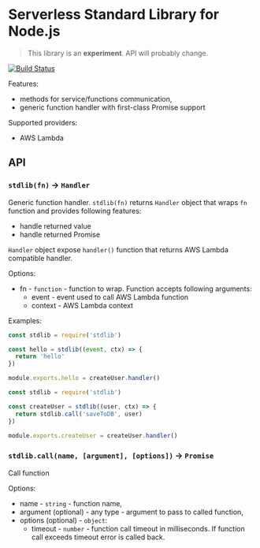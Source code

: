 # Serverless Standard Library for Node.js

> This library is an **experiment**. API will probably change.

[![Build Status](https://travis-ci.org/serverless/stdlib-node.svg?branch=master)](https://travis-ci.org/serverless/stdlib-node)

Features:

- methods for service/functions communication,
- generic function handler with first-class Promise support

Supported providers:

- AWS Lambda

## API

### `stdlib(fn)` -> `Handler`

Generic function handler. `stdlib(fn)` returns `Handler` object that wraps `fn` function and provides following features:

- handle returned value
- handle returned Promise

`Handler` object expose `handler()` function that returns AWS Lambda compatible handler.

Options:

- fn - `function` - function to wrap. Function accepts following arguments:
  - event - event used to call AWS Lambda function
  - context - AWS Lambda context

Examples:

```javascript
const stdlib = require('stdlib')

const hello = stdlib((event, ctx) => {
  return 'hello'
})

module.exports.hello = createUser.handler()
```

```javascript
const stdlib = require('stdlib')

const createUser = stdlib((user, ctx) => {
  return stdlib.call('saveToDB', user)
})

module.exports.createUser = createUser.handler()
```

### `stdlib.call(name, [argument], [options])` -> `Promise`

Call function

Options:

- name - `string` - function name,
- argument (optional) - any type - argument to pass to called function,
- options (optional) - `object`:
  - timeout - `number` - function call timeout in milliseconds. If function call exceeds timeout error is called back.
